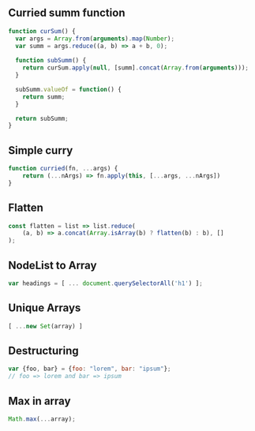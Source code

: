 ## Curried summ function

```javascript
function curSum() {
  var args = Array.from(arguments).map(Number);
  var summ = args.reduce((a, b) => a + b, 0);
  
  function subSumm() {
    return curSum.apply(null, [summ].concat(Array.from(arguments)));
  }

  subSumm.valueOf = function() {
    return summ;
  }

  return subSumm;
}
```

## Simple curry

```javascript
function curried(fn, ...args) {
    return (...nArgs) => fn.apply(this, [...args, ...nArgs])
}
```

## Flatten

```javascript
const flatten = list => list.reduce(
    (a, b) => a.concat(Array.isArray(b) ? flatten(b) : b), []
);
```

## NodeList to Array

```javascript
var headings = [ ... document.querySelectorAll('h1') ];
```

## Unique Arrays

```javascript
[ ...new Set(array) ]
```

## Destructuring

```javascript
var {foo, bar} = {foo: "lorem", bar: "ipsum"};
// foo => lorem and bar => ipsum
```

## Max in array

```javascript
Math.max(...array);
```
